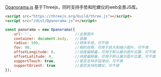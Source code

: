 [Opanorama.js](https://azuoge.github.io/Opanorama/) 基于Threejs，同时支持手势和陀螺仪的web全景JS库。


```html
<script src="https://threejs.org/build/three.js"></script>
<script src="/dist/Opanorama.js"></script>
```


```js
const panorama = new Opanorama({
    url: '',                    //全景图片
    container: document.body,   //容器
    radius: 500,                //球体半径，可不填
    fov: 90,                    //相机视角，可用于放大和缩小图片，可不填
    offsetLongitude: 0,         //经度偏移量，可用于默认展示图片位置，可不填
    offsetLatitude: 0,          //纬度偏移量，可用于默认展示图片位置，可不填
    supportTouch: true,         //是否支持手指滑动，可不填
    supportOrient: true         //是否支持陀螺仪，可不填
});
```

